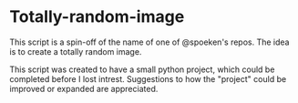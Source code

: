 Totally-random-image
====================

This script is a spin-off of  the name of one of @spoeken's repos.
The idea is to create a totally random image. 

This script was created to have a small python project, which could be completed before I lost intrest.
Suggestions to how the "project" could be improved or expanded are appreciated.